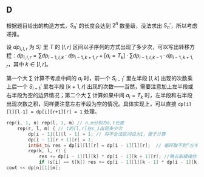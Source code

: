 ## D

根据题目给出的构造方式，$S_n'$ 的长度会达到 $2^n$ 数量级，没法求出 $S_n'$，所以考虑递推。

设 $dp_{i,l,r}$ 为 $S_i'$ 里 $T$ 的 $[l,r]$ 区间以子序列的方式出现了多少次，可以写出转移方程：$dp_{i,l,r} = \sum dp_{i-1,l,k}\cdot dp_{i-1,k+1,r} + [a_i=T_k]\cdot \sum dp_{i-1,l,k-1}\cdot dp_{i-1,k+1,r}$，其中 $k\in [l,r]$。

第一个大 $\sum$ 计算不考虑中间的 $a_i$ 时，前一个 $S_{i-1}'$ 里左半段 $[l,k]$ 出现的次数乘上后一个 $S_{i-1}'$ 里右半段 $[k+1,r]$ 出现的次数——当然，需要注意加上左半段或右半段为空的边界情况；第二个大 $\sum$ 计算如果中间 $a_i=T_k$ 时，左半段和右半段出现次数之积，同样要注意左右半段为空的情况。具体实现上，可以直接 `dp[i][l][l-1] = dp[i][r+1][r] = 1` 处理。

```cpp
rep(i, 1, n) rep(l, 1, m) // n,m分别为a,t长度
    rep(r, l, m) { // t的[l,r]在s_i出现多少次
        dp[i - 1][l][l - 1] = 1; // 将不合法区间设为1，便于计算
        dp[i - 1][r + 1][r] = 1;
        int64_t& res = dp[i][l][r] = dp[i - 1][l][r];  // 循环取不到“左半段为空”情况，这里补上
        rep(k, l, r) {
            res += dp[i - 1][l][k] * dp[i - 1][k + 1][r]; //略去取模操作
            if (s[i] == t[k]) res += dp[i - 1][l][k - 1] * dp[i - 1][k + 1][r]; }}
cout << dp[n][1][m];
```

